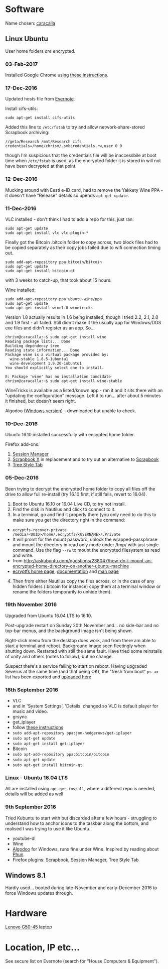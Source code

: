 # Software

Name chosen: [caracalla](http://www.roman-emperors.org/caracala.htm)

## Linux Ubuntu
User home folders *are* encrypted.

### 03-Feb-2017
Installed Google Chrome using [these instructions](http://askubuntu.com/questions/510056/how-to-install-google-chrome).

### 17-Dec-2016
Updated hosts file from [Evernote](https://www.evernote.com/Home.action#n=b6a2715d-60fa-479f-801f-5d9a04ec485a&ses=1&sh=5&sds=5&x=hosts&).

Install cifs-utils:
```
sudo apt-get install cifs-utils
```

Added this line to `/etc/fstab` to try and allow network-share-stored Scrapbook archiving:
```
//geta/Research /mnt/Research cifs credentials=/home/chrism/.smbcredentials,rw,user 0 0
```
though I'm suspicious that the credentials file will be inaccessbile at boot time when `/etc/fstab` is used, as the encrypted folder it is stored in will not have been decrypted at that point.


### 12-Dec-2016
Mucking around with Eesti e-ID card, had to remove the Yakkety Wine PPA - it doesn't have "Release" details so upends `apt-get update`.

### 11-Dec-2016
VLC installed - don't think I had to add a repo for this, just ran:
```
sudo apt-get update
sudo apt-get install vlc vlc-plugin-*
```

Finally got the Bitcoin .bitcoin folder to copy across, two block files had to be copied separately as their copy jobs failed due to wifi connection timing out.
```
sudo add-apt-repository ppa:bitcoin/bitcoin 
sudo apt-get update
sudo apt-get install bitcoin-qt
```

with 3 weeks to catch-up, that took about 15 hours.

Wine installed:
```
sudo add-apt-repository ppa:ubuntu-wine/ppa
sudo apt-get update
sudo apt-get install wine1.8 winetricks
```

Version 1.8 actually results in 1.6 being installed, though I tried 2.2, 2.1, 2.0 and 1.9 first - all failed.  Still didn't make it the usually app for Windows/DOS exe files and didn't register as an app.  So...
```
chrism@caracalla:~$ sudo apt-get install wine
Reading package lists... Done
Building dependency tree       
Reading state information... Done
Package wine is a virtual package provided by:
  wine-stable 1.8.5-1ubuntu1
  wine-development 1.9.20-1ubuntu1
You should explicitly select one to install.

E: Package 'wine' has no installation candidate
chrism@caracalla:~$ sudo apt-get install wine-stable
```

WineTricks is available as a listed/known app - ran it and it sits there with an "updating the configuration" message.  Left it to run... after about 5 minutes it finished, but doesn't seem right.


Algodoo ([Windows version](http://www.algodoo.com/download/)) - downloaded but unable to check.


### 10-Dec-2016
Ubuntu 16.10 installed successfully with encypted home folder.

Firefox add-ons:

1. [Session Manager](https://addons.mozilla.org/en-US/firefox/addon/session-manager/?src=search)
2. [Scrapbook X](https://addons.mozilla.org/en-US/firefox/addon/scrapbook-x/?src=search) in replacement and to try out an alternative to [Scrapbook](https://addons.mozilla.org/en-US/firefox/addon/scrapbook/?src=search)
3. [Tree Style Tab](https://addons.mozilla.org/en-US/firefox/addon/tree-style-tab/)


### 05-Dec-2016
Been trying to decrypt the encrypted home folder to copy all files off the drive to allow full re-install (try 16.10 first, if still fails, revert to 16.04).

1. Boot to Ubuntu 16.10 or 16.04 Live CD, to try not install.
2. Find the disk in Nautilus and click to connect to it.
3. In a terminal, go and find it properly there (you only need to do this to make sure you get the directory right in the command:
  + `ecryptfs-recover-private /media/<UUID>/home/.ecryptfs/<USERNAME>/.Private`
  + It will promt for the mount password, unlock the wrapped-passphrase and mount the directory in read only mode under /tmp/ with just single command. Use the flag `--rw` to mount the encrypted filesystem as read and write.
  + from http://askubuntu.com/questions/238047/how-do-i-mount-an-encrypted-home-directory-on-another-ubuntu-machine
  + [ecryptfs home page](http://ecryptfs.org/), [documentation](http://ecryptfs.org/documentation.html) and [man page](http://manpages.ubuntu.com/manpages/zesty/en/man1/ecryptfs-recover-private.1.html)
4. Then from either Nautilus copy the files across, or in the case of any hidden folders (.bitcoin for instance) copy them at a terminal window or rename the folders temporarily to unhide them).


### 19th November 2016
Upgraded from Ubuntu 16.04 LTS to 16.10.

Post-upgrade restart on Sunday 20th November and... no side-bar and no top-bar menus, and the background image isn't being shown.

Right-click menu from the desktop does work, and from there am able to start a terminal and reboot.  Background image seen fleetingly when shutting down.  Restarted with still the same fault.  Have tried some reinstalls of unity and others (notes to follow), but no change.

Suspect there's a service failing to start on reboot.  Having upgraded Severus at the same time (and that being OK), the "fresh from boot" `ps ax` list has been exported and [uploaded here](https://github.com/cjjmccray/home_machines/blob/master/severus_process_list.txt).


### 16th September 2016
* VLC
 * and in 'System Settings', 'Details' changed so VLC is default player for music and video.
* grsync
* get_iplayer
 * follow [these instructions](http://www.christopherdowning.co.uk/2012/01/11/a-basic-get_iplayer-tutorial/)
  * `sudo add-apt-repository ppa:jon-hedgerows/get-iplayer`
  * `sudo apt-get update`
  * `sudo apt-get install get-iplayer`
* Bitcoin
 * `sudo apt-add-repository ppa:bitcoin/bitcoin`
 * `sudo apt-get update`
 * `sudo apt-get install bitcoin-qt`


### Linux - Ubuntu 16.04 LTS
All are installed using `apt-get install`, where a different repo is needed, details will be added as well


### 9th September 2016
Tried Kubuntu to start with but discarded after a few hours - struggling to understand how to anchor icons to the taskbar along the bottom, and realised I was trying to use it like Ubuntu.
* youtube-dl
* Wine
* [Algodoo](http://www.algodoo.com/) for Windows, runs fine under Wine.  Inspired by reading about [Phun](https://en.wikipedia.org/wiki/Phun).
* Firefox plugins: Scrapbook, Session Manager, Tree Style Tab


## Windows 8.1
Hardly used... booted during late-November and early-December 2016 to force Windows updates through.


# Hardware
[Lenovo G50-45](http://shop.lenovo.com/gb/en/laptops/lenovo/g-series/g50-45/) laptop


# Location, IP etc...
See secure list on Evernote (search for "House Computers & Equipment").
